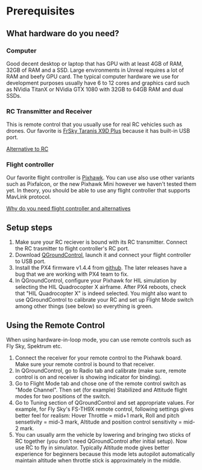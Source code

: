 # Prerequisites

## What hardware do you need?
### Computer
Good decent desktop or laptop that has GPU with at least 4GB of RAM, 32GB of RAM and a SSD. Large environments in Unreal requires a lot of RAM and beefy GPU card. The typical computer hardware we use for development purposes usually have 6 to 12 cores and graphics card such as NVidia TitanX or NVidia GTX 1080 with 32GB to 64GB RAM and dual SSDs.

### RC Transmitter and Receiver
This is remote control that you usually use for real RC vehicles such as drones. Our favorite is [FrSky Taranis X9D Plus](https://hobbyking.com/en_us/frsky-2-4ghz-accst-taranis-x9d-plus-and-x8r-combo-digital-telemetry-radio-system-mode-2.html) because it has built-in USB port. 

[Alternative to RC](docs/sitl.md)

### Flight controller
Our favorite flight controller is [Pixhawk](https://store.3dr.com/products/3dr-pixhawk).  You can use also use other variants such as Pixfalcon, or the new Pixhawk Mini however we haven't tested them yet. In theory, you should be able to use any flight controller that supports MavLink protocol.

[Why do you need flight controller and alternatives](docs/why_flightcontroller.md)

## Setup steps
1. Make sure your RC reciever is bound with its RC transmitter. Connect the RC trasmitter to flight controller's RC port.
2. Download [QGroundControl](http://qgroundcontrol.com/), launch it and connect your flight controller to USB port.
3. Install the PX4 firmware v1.4.4 from [github](https://github.com/PX4/Firmware/releases/tag/v1.4.4). The later releases have a bug that we are working with PX4 team to fix.
4. In QGroundControl, configure your Pixhawk for HIL simulation by selecting the HIL Quadrocopter X airframe.  After PX4 reboots, check that "HIL Quadrocopter X" is indeed selected. You might also want to use QGroundControl to calibrate your RC and set up Flight Mode switch among other things (see below) so everything is green.

## Using the Remote Control
When using hardware-in-loop mode, you can use remote controls such as Fly Sky, Spektrum etc.
1. Connect the receiver for your remote control to the Pixhawk board. Make sure your remote control is bound to that receiver.
2. In QGroundControl, go to Radio tab and calibrate (make sure, remote control is on and receiver is showing indicator for binding). 
3. Go to Flight Mode tab and chose one of the remote control switch as "Mode Channel". Then set (for example) Stabilized and Attitude flight modes for two positions of the switch.
4. Go to Tuning section of QGroundControl and set appropriate values. For example, for Fly Sky's FS-TH9X remote control, following settings gives better feel for realism: Hover Throttle = mid+1 mark, Roll and pitch sensetivity = mid-3 mark, Altitude and position control sensitivity = mid-2 mark.
5. You can usually arm the vehicle by lowering and bringing two sticks of RC together (you don't need QGroundControl after initial setup). Now use RC to fly in simulator. Typically Altitude mode gives better experience for beginners because this mode lets autopilot automatically maintain altitude when throttle stick is approximately in the middle.
